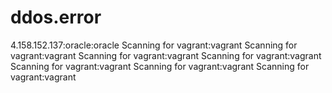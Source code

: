 # ddos.error
4.158.152.137:oracle:oracle Scanning for vagrant:vagrant Scanning for vagrant:vagrant Scanning for vagrant:vagrant Scanning for vagrant:vagrant Scanning for vagrant:vagrant Scanning for vagrant:vagrant Scanning for vagrant:vagrant
